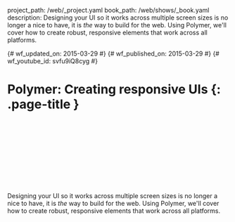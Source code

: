 project_path: /web/_project.yaml book_path: /web/shows/_book.yaml description: Designing your UI so it works across multiple screen sizes is no longer a nice to have, it is *the* way to build for the web. Using Polymer, we'll cover how to create robust, responsive elements that work across all platforms.

{# wf_updated_on: 2015-03-29 #} {# wf_published_on: 2015-03-29 #} {# wf_youtube_id: svfu9iQ8cyg #}

# Polymer: Creating responsive UIs {: .page-title }

<div class="video-wrapper">
  <iframe class="devsite-embedded-youtube-video" data-video-id="svfu9iQ8cyg"
          data-autohide="1" data-showinfo="0" frameborder="0" allowfullscreen>
  </iframe>
</div>

Designing your UI so it works across multiple screen sizes is no longer a nice to have, it is *the* way to build for the web. Using Polymer, we'll cover how to create robust, responsive elements that work across all platforms.